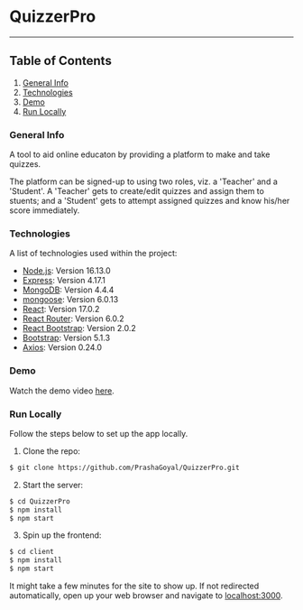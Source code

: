 # QuizzerPro

---

## Table of Contents

1. [General Info](#general-info)
2. [Technologies](#technologies)
3. [Demo](#demo)
4. [Run Locally](#installation)

### General Info

A tool to aid online educaton by providing a platform to make and take quizzes.

The platform can be signed-up to using two roles, viz. a 'Teacher' and a 'Student'. A 'Teacher' gets to create/edit quizzes and assign them to stuents; and a 'Student' gets to attempt assigned quizzes and know his/her score immediately.

### Technologies

A list of technologies used within the project:

- [Node.js](https://nodejs.org/en/): Version 16.13.0
- [Express](http://expressjs.com/): Version 4.17.1
- [MongoDB](https://www.mongodb.com/): Version 4.4.4
- [mongoose](https://mongoosejs.com/): Version 6.0.13
- [React](https://reactjs.org/): Version 17.0.2
- [React Router](https://reactrouter.com/): Version 6.0.2
- [React Bootstrap](https://react-bootstrap.github.io/): Version 2.0.2
- [Bootstrap](https://getbootstrap.com/): Version 5.1.3
- [Axios](https://axios-http.com/): Version 0.24.0

### Demo

Watch the demo video [here]().

### Run Locally

Follow the steps below to set up the app locally.

1. Clone the repo:

```sh
$ git clone https://github.com/PrashaGoyal/QuizzerPro.git
```

2. Start the server:

```sh
$ cd QuizzerPro
$ npm install
$ npm start
```

3. Spin up the frontend:

```sh
$ cd client
$ npm install
$ npm start
```

It might take a few minutes for the site to show up. If not redirected automatically, open up your web browser and navigate to [localhost:3000](http://localhost:3000).
